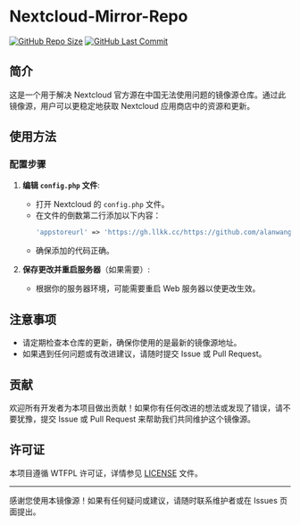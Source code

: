 # Nextcloud-Mirror-Repo

[![GitHub Repo Size](https://img.shields.io/github/repo-size/alanwang233233/Nextcloud-Mirror-Repo)](https://github.com/alanwang233233/Nextcloud-Mirror-Repo)
[![GitHub Last Commit](https://img.shields.io/github/last-commit/alanwang233233/Nextcloud-Mirror-Repo)](https://github.com/alanwang233233/Nextcloud-Mirror-Repo/commits/main)

## 简介

这是一个用于解决 Nextcloud 官方源在中国无法使用问题的镜像源仓库。通过此镜像源，用户可以更稳定地获取 Nextcloud 应用商店中的资源和更新。

## 使用方法

### 配置步骤
1. **编辑 `config.php` 文件**:
   - 打开 Nextcloud 的 `config.php` 文件。
   - 在文件的倒数第二行添加以下内容：
     ```php
     'appstoreurl' => 'https://gh.llkk.cc/https://github.com/alanwang233233/Nextcloud-Mirror-Repo/raw/refs/heads/main/',
     ```
   - 确保添加的代码正确。

2. **保存更改并重启服务器**（如果需要）:
   - 根据你的服务器环境，可能需要重启 Web 服务器以使更改生效。

## 注意事项

- 请定期检查本仓库的更新，确保你使用的是最新的镜像源地址。
- 如果遇到任何问题或有改进建议，请随时提交 Issue 或 Pull Request。

## 贡献

欢迎所有开发者为本项目做出贡献！如果你有任何改进的想法或发现了错误，请不要犹豫，提交 Issue 或 Pull Request 来帮助我们共同维护这个镜像源。

## 许可证

本项目遵循 WTFPL 许可证，详情参见 [LICENSE](LICENSE) 文件。

---

感谢您使用本镜像源！如果有任何疑问或建议，请随时联系维护者或在 Issues 页面提出。

